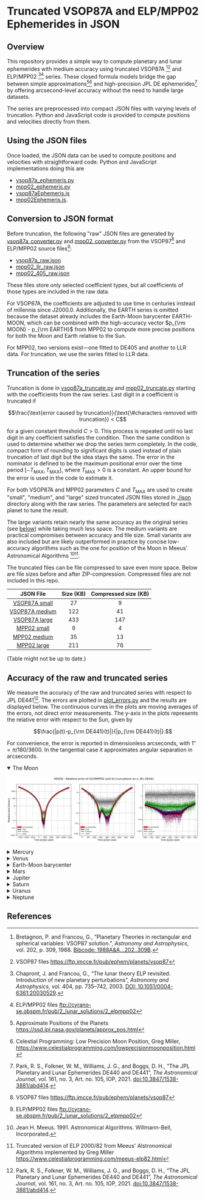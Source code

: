 # Truncated VSOP87A and ELP/MPP02 Ephemerides in JSON

## Overview

This repository provides a simple way to compute planetary and lunar ephemerides with medium accuracy using truncated VSOP87A [^vsop87][^vsop87_files] and ELP/MPP02 [^mpp02][^mpp02_files] series. These closed formula models bridge the gap between simple approximations[^approx][^miller2] and high-precision JPL DE ephemerides[^jpl_de441] by offering arcsecond-level accuracy without the need to handle large datasets.  

The series are preprocessed into compact JSON files with varying levels of truncation. Python and JavaScript code is provided to compute positions and velocities directly from them. 

## Using the JSON files

Once loaded, the JSON data can be used to compute positions and velocities with straightforward code. Python and JavaScript implementations doing this are
- [vsop87a_ephemeris.py](vsop87a_ephemeris.py)
- [mpp02_ephemeris.py](mpp02_ephemeris.py)
- [vsop87aEphemeris.js](javascript/vsop87aEphemeris.js)
- [mpp02Ephemeris.js](javascript/mpp02Ephemeris.js).

## Conversion to JSON format

Before truncation, the following "raw" JSON files are generated by [vsop87a_converter.py](vsop87a_converter.py) and [mpp02_converter.py](mpp02_converter.py) from the VSOP87[^vsop87_files] and ELP/MPP02 source files[^mpp02_files]:
- [vsop87a_raw.json](./json/vsop87a_raw.json)
- [mpp02_llr_raw.json](./json/mpp02_llr_raw.json)
- [mpp02_405_raw.json](./json/mpp02_405_raw.json)

These files store only selected coefficient types, but all coefficients of those types are included in the raw data.

For VSOP87A, the coefficients are adjusted to use time in centuries instead of millennia since J2000.0. Additionally, the EARTH series is omitted because the dataset already includes the Earth-Moon barycenter EARTH-MOON, which can be combined with the high-accuracy vector $p_{\rm MOON} - p_{\rm EARTH}$ from MPP02 to compute more precise positions for both the Moon and Earth relative to the Sun.  

For MPP02, two versions exist—one fitted to DE405 and another to LLR data. For truncation, we use the series fitted to LLR data.

## Truncation of the series

Truncation is done in [vsop87a_truncate.py](vsop87a_truncate.py) and [mpp02_truncate.py](mpp02_truncate.py) starting with the coefficients from the raw series. Last digit in a coefficient is truncated if
```math
\frac{\text{error caused by truncation}}{\text{\#characters removed with truncation}}
< C
``` 
for a given constant threshold $C>0$. This process is repeated until no last digit in any coefficient satisfies the condition. Then the same condition is used to determine whether we drop the series term completely. In the code, compact form of rounding to significant digits is used instead of plain truncation of last digit but the idea stays the same. The error in the nominator is defined to be the maximum positional error over the time period $[-T_{\text{MAX}},T_{\text{MAX}}]$, where $T_{\text{MAX}}>0$ is a constant. An upper bound for the error is used in the code to estimate it.

For both VSOP87A and MPP02 parameters $C$ and $T_{\text{MAX}}$ are used to create "small", "medium", and "large" sized truncated JSON files stored in [./json](./json/) directory along with the raw series. The parameters are selected for each planet to tune the result.

The large variants retain nearly the same accuracy as the original series (see [below](#accuracy)) while taking much less space. The medium variants are practical compromises between accuracy and file size. Small variants are also included but are likely outperformed in practice by concise low-accuracy algorithms such as the one for position of the Moon in Meeus' Astronomical Algorithms [^meeus1][^miller1].

The truncated files can be file compressed to save even more space. Below are file sizes before and after ZIP-compression. Compressed files are not included in this repo.

|JSON File|Size (KB)|Compressed size (KB)|
|:---:|:---:|:---:|
|[VSOP87A small](./json/vsop87a_truncated_small.json)|27|9|
|[VSOP87A medium](./json/vsop87a_truncated_medium.json)|122|41|
|[VSOP87A large](./json/vsop87a_truncated_large.json)|433|147|
|[MPP02 small](./json/mpp02_llr_truncated_small.json)|9|4|
|[MPP02 medium](./json/mpp02_llr_truncated_medium.json)|35|13|
|[MPP02 large](./json/mpp02_llr_truncated_large.json)|211|76|

(Table might not be up to date.)

<a id="accuracy"></a>

## Accuracy of the raw and truncated series

We measure the accuracy of the raw and truncated series with respect to JPL DE441[^jpl_de441]. The errors are plotted in [plot_errors.py](plot_errors.py) and the results are displayed below. The continuous curves in the plots are moving averages of the errors, not direct error measurements. The y-axis in the plots represents the relative error with respect to the Sun, given by 
```math
\frac{|p(t)-p_{\rm DE441}(t)|}{|p_{\rm DE441}(t)|}.
```
For convenience, the error is reported in dimensionless arcseconds, with $1''=\pi/180/3600$. In the tangential case it approximates angular separation in arcseconds.

<details open>
<summary>The Moon</summary>

![Error plot for the Moon](./images/error_moon.jpg)
</details>
<details>

<summary>Mercury</summary>

![Error plot for Mercury](./images/error_mercury.jpg)
</details>

<details>
<summary>Venus</summary>

![Error plot for Venus](./images/error_venus.jpg)
</details>

<details>
<summary>Earth-Moon barycenter</summary>

![Error plot for EMB](./images/error_earth-moon.jpg)
</details>

<details>
<summary>Mars</summary>

![Error plot for Mars](./images/error_mars.jpg)
</details>

<details>
<summary>Jupiter</summary>

![Error plot for Jupiter](./images/error_jupiter.jpg)
</details>

<details>
<summary>Saturn</summary>

![Error plot for Saturn](./images/error_saturn.jpg)
</details>

<details>
<summary>Uranus</summary>

![Error plot for Uranus](./images/error_uranus.jpg)
</details>

<details>
<summary>Neptune</summary>

![Error plot for Neptune](./images/error_neptune.jpg)
</details>

## References

[^vsop87]: Bretagnon, P. and Francou, G., “Planetary Theories in rectangular and spherical variables: VSOP87 solution.”, *Astronomy and Astrophysics*, vol. 202, p. 309, 1988. [Bibcode: 1988A&A...202..309B](https://ui.adsabs.harvard.edu/abs/1988A%26A...202..309B).

[^vsop87_files]: VSOP87 files https://ftp.imcce.fr/pub/ephem/planets/vsop87

[^mpp02]: Chapront, J. and Francou, G., “The lunar theory ELP revisited.  Introduction of new planetary perturbations”, *Astronomy and Astrophysics*, vol. 404, pp. 735–742, 2003. [DOI: 10.1051/0004-6361:20030529](https://doi.org/10.1051/0004-6361:20030529).

[^mpp02_files]: ELP/MPP02 files ftp://cyrano-se.obspm.fr/pub/2_lunar_solutions/2_elpmpp02

[^meeus1]: Jean H. Meeus. 1991. Astronomical Algorithms. Willmann-Bell, Incorporated.

[^miller1]: Truncated version of ELP 2000/82 from Meeus' Alstronomical Algorithms implemented by Greg Miller https://www.celestialprogramming.com/meeus-elp82.html

[^miller2]: Celestial Programming: Low Precision Moon Position, Greg Miller, https://www.celestialprogramming.com/lowprecisionmoonposition.html

[^jpl_de441]: Park, R. S., Folkner, W. M., Williams, J. G., and Boggs, D. H., “The JPL Planetary and Lunar Ephemerides DE440 and DE441”, <i>The Astronomical Journal</i>, vol. 161, no. 3, Art. no. 105, IOP, 2021. [doi:10.3847/1538-3881/abd414](https://doi.org/10.3847/1538-3881/abd414).

[^approx]: Approximate Positions of the Planets https://ssd.jpl.nasa.gov/planets/approx_pos.html